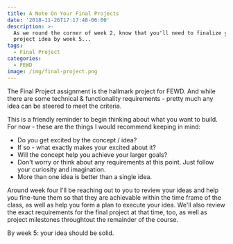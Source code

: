 ```yaml
---
title: A Note On Your Final Projects
date: '2018-11-26T17:17:48-06:00'
description: >-
  As we round the corner of week 2, know that you'll need to finalize your final
  project idea by week 5...
tags:
  - Final Project
categories:
  - FEWD
image: /img/final-project.png
---
```

The Final Project assignment is the hallmark project for FEWD. And while there are some technical & functionality requirements - pretty much any idea can be steered to meet the criteria.

This is a friendly reminder to begin thinking about what you want to build. For now - these are the things I would recommend keeping in mind:

* Do you get excited by the concept / idea? 
* If so - what exactly makes your excited about it?
* Will the concept help you achieve your larger goals?
* Don't worry or think about any requirements at this point. Just follow your curiosity and imagination.
* More than one idea is better than a single idea.

Around week four I'll be reaching out to you to review your ideas and help you fine-tune them so that they are achievable within the time frame of the class, as well as help you form a plan to execute your idea. We'll also review the exact requirements for the final project at that time, too, as well as project milestones throughtout the remainder of the course. 

By week 5: your idea should be solid.
